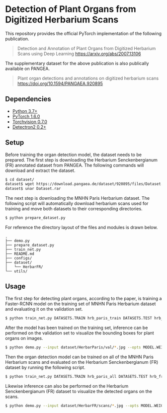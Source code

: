 Detection of Plant Organs from Digitized Herbarium Scans
============================

This repository provides the official PyTorch implementation of the following publication.

> Detection and Annotation of Plant Organs from Digitized Herbarium Scans using Deep Learning
> https://arxiv.org/abs/2007.13106

The supplementary dataset for the above publication is also publically available on PANGEA.

> Plant organ detections and annotations on digitized herbarium scans
> https://doi.org/10.1594/PANGAEA.920895

## Dependencies
* [Python 3.7+](https://www.python.org)
* [PyTorch 1.6.0](http://pytorch.org)
* [Torchvision 0.7.0](http://pytorch.org)
* [Detectron2 0.2+](https://github.com/facebookresearch/detectron2)

## Setup

Before training the organ detection model, the dataset needs to be prepared. The first step is downloading the Herbarium Senckenbergianum (FR) annotated dataset from PANGEA. The following commands will download and extract the dataset.

```sh
$ cd dataset/
dataset$ wget https://download.pangaea.de/dataset/920895/files/Dataset.rar
dataset$ unar Dataset.rar
```

The next step is downloading the MNHN Paris Herbarium dataset. The following script will automatically download herbarium scans used for training and move both datasets to their corresponding directories.

```sh
$ python prepare_dataset.py
```

For reference the directory layout of the files and modules is drawn below.

    .
    ├── demo.py
    ├── prepare_dataset.py
    ├── train_net.py
    ├── README.md
    ├── configs/
    ├── dataset/
    │   └── HerbarFR/
    └── utils/


## Usage

The first step for detecting plant organs, according to the paper, is training a Faster-RCNN model on the training set of MNHN Paris Herbarium dataset and evaluating it on the validation set.

```sh
$ python train_net.py DATASETS.TRAIN hrb_paris_train DATASETS.TEST hrb_paris_val SOLVER.MAX_ITER 9000
```

After the model has been trained on the training set, inference can be performed on the validation set to visualize the bounding boxes for plant organs on images.

```sh
$ python demo.py --input dataset/HerbarParis/val/*.jpg --opts MODEL.WEIGHTS output/model_final.pth
```

Then the organ detection model can be trained on all of the MNHN Paris Herbarium scans and evaluated on the Herbarium Senckenbergianum (FR) dataset by running the following script.

```sh
$ python train_net.py DATASETS.TRAIN hrb_paris_all DATASETS.TEST hrb_fr
```

Likewise inference can also be performed on the Herbarium Senckenbergianum (FR) dataset to visualize the detected organs on the scans.

```sh
$ python demo.py --input dataset/HerbarFR/scans/*.jpg --opts MODEL.WEIGHTS output/model_final.pth`
```
